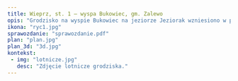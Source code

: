 ```yaml
---
title: Wieprz, st. 1 – wyspa Bukowiec, gm. Zalewo
opis: "Grodzisko na wyspie Bukowiec na jeziorze Jeziorak wzniesiono w północnej części naturalnej wysoczyzny. Grodzisko ma kształt koła o wymiarach około 40 x 40 m. W północnej i zachodniej części założenia wał stromo opada w stronę jeziora Jeziorak. Majdan od strony północnej, wschodniej i zachodniej otacza wewnętrzna fosa i wał. Poziom wody w Jezioraku położony jest na wysokości około 99,0 m n.p.m., a najwyższy punkt obiektu znajdujący się na południowym wale osiąga 112,32 m n.p.m."
ikona: "ryc1.jpg"
sprawozdanie: "sprawozdanie.pdf"
plan: "plan.jpg"
plan_3d: "3d.jpg"
kontekst:
 - img: "lotnicze.jpg"
   desc: "Zdjęcie lotnicze grodziska."
---
```

